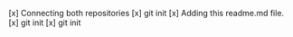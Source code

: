 [x] Connecting both repositories
[x] git init
[x] Adding this readme.md file.
[x] git init
[x] git init
